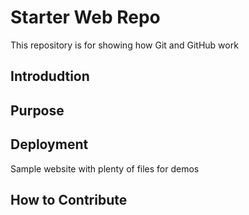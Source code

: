 # Starter Web Repo

This repository is for showing how Git and GitHub work

##  Introdudtion

## Purpose

## Deployment

Sample website with plenty of files for demos

## How to Contribute


